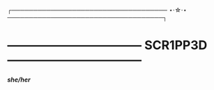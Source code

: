 ┌──────────────────────────────────── ⋆⋅☆⋅⋆ ────────────────────────────────────┐
# ――――――――――― SCR1PP3D ―――――――――――
##### she/her

